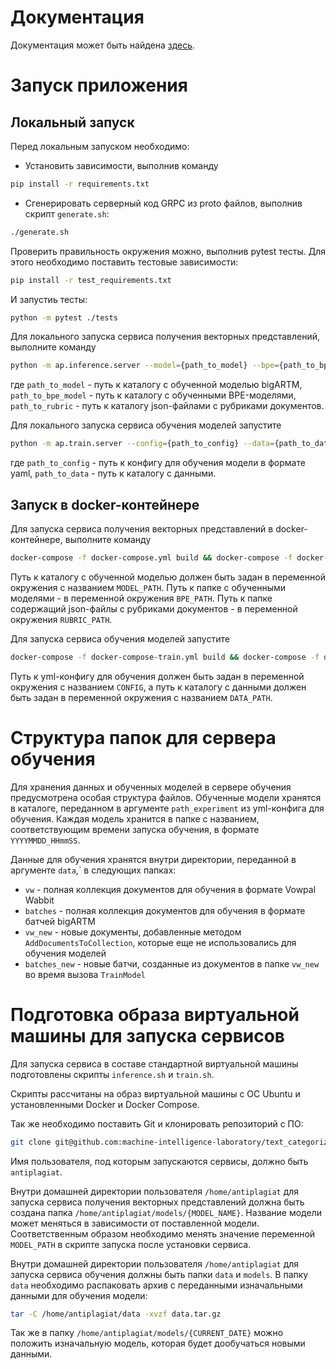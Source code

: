 # Документация
Документация может быть найдена [здесь](https://text-categorization.readthedocs.io/ru/documentation/).

# Запуск приложения
## Локальный запуск
Перед локальным запуском необходимо:
* Установить зависимости, выполнив команду
```bash
pip install -r requirements.txt
```
* Сгенерировать серверный код GRPC из proto файлов, выполнив скрипт `generate.sh`:
```bash
./generate.sh
```
Проверить правильность окружения можно, выполнив pytest тесты. Для этого необходимо поставить тестовые зависимости:
```bash
pip install -r test_requirements.txt
```
И запустиь тесты:
```bash
python -m pytest ./tests
```
Для локального запуска сервиса получения векторных представлений, выполните команду
```bash
python -m ap.inference.server --model={path_to_model} --bpe={path_to_bpe_model} --rubric={path_to_rubric}
```
где `path_to_model` - путь к каталогу с обученной моделью bigARTM, `path_to_bpe_model` - путь к каталогу с обученными BPE-моделями, `path_to_rubric` - путь к каталогу json-файлами с рубриками документов.

Для локального запуска сервиса обучения моделей запустите
```bash
python -m ap.train.server --config={path_to_config} --data={path_to_data}
```

где `path_to_config` - путь к конфигу для обучения модели в формате yaml, `path_to_data` - путь к каталогу с данными.


## Запуск в docker-контейнере
Для запуска сервиса получения векторных представлений в docker-контейнере, выполните команду
```bash
docker-compose -f docker-compose.yml build && docker-compose -f docker-compose.yml up
```
Путь к каталогу с обученной моделью должен быть задан в переменной окружения с названием `MODEL_PATH`. Путь к папке с обученными моделями - в переменной окружения `BPE_PATH`. Путь к папке содержащий json-файлы с рубриками документов - в переменной окружения `RUBRIC_PATH`.

Для запуска сервиса обучения моделей запустите
```bash
docker-compose -f docker-compose-train.yml build && docker-compose -f docker-compose-train.yml up
```
Путь к yml-конфигу для обучения должен быть задан в переменной окружения с названием `CONFIG`, а путь к каталогу с данными должен быть задан в переменной окружения с названием `DATA_PATH`.

# Структура папок для сервера обучения
Для хранения данных и обученных моделей в сервере обучения предусмотрена особая структура файлов.
Обученные модели хранятся в каталоге, переданном в аргументе `path_experiment` из yml-конфига для обучения. Каждая модель хранится в папке с названием, соответствующим времени запуска обучения, в формате `YYYYMMDD_HHmmSS`.

Данные для обучения хранятся внутри директории, переданной в аргументе `data`,` в следующих папках:
* `vw` - полная коллекция документов для обучения в формате Vowpal Wabbit
* `batches` - полная коллекция документов для обучения в формате батчей bigARTM
* `vw_new` - новые документы, добавленные методом `AddDocumentsToCollection`, которые еще не использовались для обучения моделей
* `batches_new` - новые батчи, созданные из документов в папке `vw_new` во время вызова `TrainModel`

# Подготовка образа виртуальной машины для запуска сервисов
Для запуска сервиса в составе стандартной виртуальной машины подготовлены скрипты `inference.sh` и `train.sh`. 

Скрипты рассчитаны на образ виртуальной машины с ОС Ubuntu и установленными Docker и Docker Compose.

Так же необходимо поставить Git и клонировать репозиторий с ПО:
```bash 
git clone git@github.com:machine-intelligence-laboratory/text_categorization.git
```
 
Имя пользователя, под которым запускаются сервисы, должно быть `antiplagiat`.

Внутри домашней директории пользователя `/home/antiplagiat` для запуска сервиса получения векторных представлений должна быть создана папка `/home/antiplagiat/models/{MODEL_NAME}`. Название модели может меняться в зависимости от поставленной модели. Соответственным образом необходимо менять значение переменной `MODEL_PATH` в скрипте запуска после установки сервиса.

Внутри домашней директории пользователя `/home/antiplagiat` для запуска сервиса обучения должны быть папки `data` и `models`. В папку `data` необходимо распаковать архив с переданными изначальными данными для обучения модели:
```bash
tar -C /home/antiplagiat/data -xvzf data.tar.gz 
```
Так же в папку `/home/antiplagiat/models/{CURRENT_DATE}` можно положить изначальную модель, которая будет дообучаться новыми данными.
